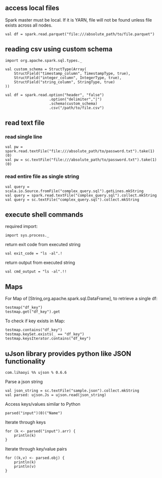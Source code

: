 ## access local files
Spark master must be local.  If it is YARN, file will not be found unless file exists across all nodes.
```
val df = spark.read.parquet("file:///absolute_path/to/file.parquet")
```

## reading csv using custom schema
```
import org.apache.spark.sql.types._

val custom_schema = StructType(Array(
    StructField("timestamp_column", TimestampType, true),
    StructField("integer_column", IntegerType, true),
    StructField("string_column", StringType, true)
))

val df = spark.read.option("header", "false")
                    .option("delimiter","|")
                    .schema(custom_schema)
                    .csv("/path/to/file.csv")
```

## read text file

### read single line
```
val pw = spark.read.textFile("file:///absolute_path/to/password.txt").take(1)(0)
val pw = sc.textFile("file:///absolute_path/to/password.txt").take(1)(0)
```

### read entire file as single string
```
val query = scala.io.Source.fromFile("complex_query.sql").getLines.mkString
val query = spark.read.textFile("complex_query.sql").collect.mkString
val query = sc.textFile("complex_query.sql").collect.mkString
```

## execute shell commands
required import:
```
import sys.process._
```
return exit code from executed string
```
val exit_code = "ls -al".!
```
return output from executed string
```
val cmd_output = "ls -al".!!
```

## Maps

For Map of [String,org.apache.spark.sql.DataFrame], to retrieve a single df:
```
testmap("df_key")
testmap.get("df_key").get
```

To check if key exists in Map:
```
testmap.contains("df_key")
testmap.keySet.exists(_ == "df_key")
testmap.keysIterator.contains("df_key")
```

## uJson library provides python like JSON functionality
```
com.lihaoyi %% ujson % 0.6.6
```
Parse a json string
```
val json_string = sc.textFile("sample.json").collect.mkString
val parsed: ujson.Js = ujson.read(json_string)
```
Access keys/values similar to Python
```
parsed("input")(0)("Name")
```
Iterate through keys
```
for (k <- parsed("input").arr) {
    println(k)
}
```
Iterate through key/value pairs
```
for ((k,v) <- parsed.obj) {
    println(k)
    println(v)
}
```